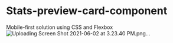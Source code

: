 # Stats-preview-card-component
Mobile-first solution using CSS  and Flexbox
![Uploading Screen Shot 2021-06-02 at 3.23.40 PM.png…]()
